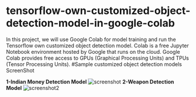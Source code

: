 # tensorflow-own-customized-object-detection-model-in-google-colab
In this project, we will use Google Colab for model training and run the Tensorflow own customized object detection model. Colab is a free Jupyter Notebook environment hosted by Google that runs on the cloud. Google Colab provides free access to GPUs (Graphical Processing Units) and TPUs (Tensor Processing Units).
#Sample customized object detection models ScreenShot

**1-Indian Money Detection Model**
![screenshot](https://user-images.githubusercontent.com/93813460/147385986-680faf7b-580b-4773-a653-49a1f99ffebd.png)
**2-Weapon Detection Model**
![screenshot2](https://user-images.githubusercontent.com/93813460/147386232-952e537c-9fba-4bdc-a0f7-4b8e148acae7.png)
